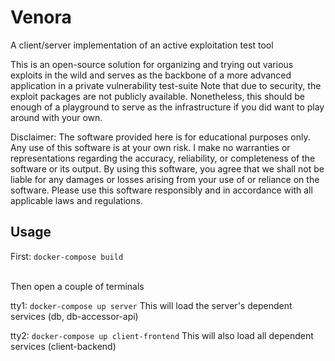 # Venora

A client/server implementation of an active exploitation test tool

This is an open-source solution for organizing and trying out various exploits in the wild and serves as the backbone of a more advanced application in a private vulnerability test-suite
Note that due to security, the exploit packages are not publicly available. Nonetheless, this should be enough of a playground to serve as the infrastructure if you did want to play around with your own.

Disclaimer: The software provided here is for educational purposes only. Any use of this software is at your own risk. I make no warranties or representations regarding the accuracy, reliability, or completeness of the software or its output. By using this software, you agree that we shall not be liable for any damages or losses arising from your use of or reliance on the software. Please use this software responsibly and in accordance with all applicable laws and regulations.

## Usage

First: `docker-compose build`

<br>
Then open a couple of terminals
<br>

tty1: `docker-compose up server`
This will load the server's dependent services (db, db-accessor-api)

tty2: `docker-compose up client-frontend`
This will also load all dependent services (client-backend)
